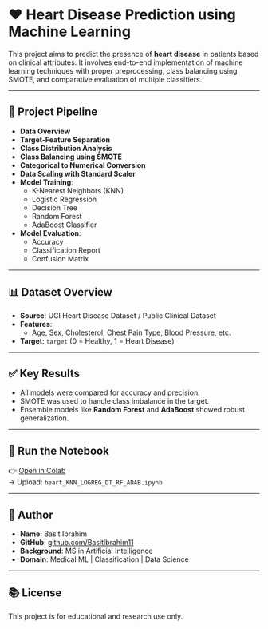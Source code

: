 # ❤️ Heart Disease Prediction using Machine Learning

This project aims to predict the presence of **heart disease** in patients based on clinical attributes. It involves end-to-end implementation of machine learning techniques with proper preprocessing, class balancing using SMOTE, and comparative evaluation of multiple classifiers.

---

## 📁 Project Pipeline

- **Data Overview**
- **Target-Feature Separation**
- **Class Distribution Analysis**
- **Class Balancing using SMOTE**
- **Categorical to Numerical Conversion**
- **Data Scaling with Standard Scaler**
- **Model Training**:
  - K-Nearest Neighbors (KNN)
  - Logistic Regression
  - Decision Tree
  - Random Forest
  - AdaBoost Classifier
- **Model Evaluation**:
  - Accuracy
  - Classification Report
  - Confusion Matrix

---

## 📊 Dataset Overview

- **Source**: UCI Heart Disease Dataset / Public Clinical Dataset
- **Features**:
  - Age, Sex, Cholesterol, Chest Pain Type, Blood Pressure, etc.
- **Target**: `target` (0 = Healthy, 1 = Heart Disease)

---

## ✅ Key Results

- All models were compared for accuracy and precision.
- SMOTE was used to handle class imbalance in the target.
- Ensemble models like **Random Forest** and **AdaBoost** showed robust generalization.

---

## 🚀 Run the Notebook

👉 [Open in Colab](https://colab.research.google.com/)  
→ Upload: `heart_KNN_LOGREG_DT_RF_ADAB.ipynb`

---

## 👤 Author

- **Name**: Basit Ibrahim  
- **GitHub**: [github.com/BasitIbrahim11](https://github.com/BasitIbrahim11)  
- **Background**: MS in Artificial Intelligence  
- **Domain**: Medical ML | Classification | Data Science

---

## 📚 License

This project is for educational and research use only.
